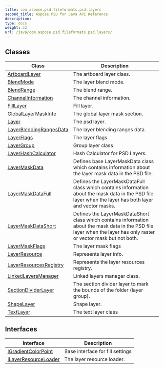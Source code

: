 ```yaml
---
title: com.aspose.psd.fileformats.psd.layers
second_title: Aspose.PSD for Java API Reference
description: 
type: docs
weight: 32
url: /java/com.aspose.psd.fileformats.psd.layers/
---
```



## Classes

| Class | Description |
| --- | --- |
| [ArtboardLayer](../com.aspose.psd.fileformats.psd.layers/artboardlayer) | The artboard layer class. |
| [BlendMode](../com.aspose.psd.fileformats.psd.layers/blendmode) | The layer blend mode. |
| [BlendRange](../com.aspose.psd.fileformats.psd.layers/blendrange) | The blend range. |
| [ChannelInformation](../com.aspose.psd.fileformats.psd.layers/channelinformation) | The channel information. |
| [FillLayer](../com.aspose.psd.fileformats.psd.layers/filllayer) | Fill layer. |
| [GlobalLayerMaskInfo](../com.aspose.psd.fileformats.psd.layers/globallayermaskinfo) | The global layer mask section. |
| [Layer](../com.aspose.psd.fileformats.psd.layers/layer) | The psd layer. |
| [LayerBlendingRangesData](../com.aspose.psd.fileformats.psd.layers/layerblendingrangesdata) | The layer blending ranges data. |
| [LayerFlags](../com.aspose.psd.fileformats.psd.layers/layerflags) | The layer flags |
| [LayerGroup](../com.aspose.psd.fileformats.psd.layers/layergroup) | Group layer class |
| [LayerHashCalculator](../com.aspose.psd.fileformats.psd.layers/layerhashcalculator) | Hash Calculator for PSD Layers. |
| [LayerMaskData](../com.aspose.psd.fileformats.psd.layers/layermaskdata) | Defines base LayerMaskData class which contains information about the layer mask data in the PSD file. |
| [LayerMaskDataFull](../com.aspose.psd.fileformats.psd.layers/layermaskdatafull) | Defines the LayerMaskDataFull class which contains information about the mask data in the PSD file layer when the layer has both layer and vector masks. |
| [LayerMaskDataShort](../com.aspose.psd.fileformats.psd.layers/layermaskdatashort) | Defines the LayerMaskDataShort class which contains information about the mask data in the PSD file layer when the layer has only raster or vector mask but not both. |
| [LayerMaskFlags](../com.aspose.psd.fileformats.psd.layers/layermaskflags) | The layer mask flags |
| [LayerResource](../com.aspose.psd.fileformats.psd.layers/layerresource) | Represents layer info. |
| [LayerResourcesRegistry](../com.aspose.psd.fileformats.psd.layers/layerresourcesregistry) | Represents the layer resources registry. |
| [LinkedLayersManager](../com.aspose.psd.fileformats.psd.layers/linkedlayersmanager) | Linked layers manager class. |
| [SectionDividerLayer](../com.aspose.psd.fileformats.psd.layers/sectiondividerlayer) | The section divider layer to mark the bounds of the folder (layer group). |
| [ShapeLayer](../com.aspose.psd.fileformats.psd.layers/shapelayer) | Shape layer. |
| [TextLayer](../com.aspose.psd.fileformats.psd.layers/textlayer) | The text layer class |

## Interfaces

| Interface | Description |
| --- | --- |
| [IGradientColorPoint](../com.aspose.psd.fileformats.psd.layers/igradientcolorpoint) | Base interface for fill settings |
| [ILayerResourceLoader](../com.aspose.psd.fileformats.psd.layers/ilayerresourceloader) | The layer resource loader. |
